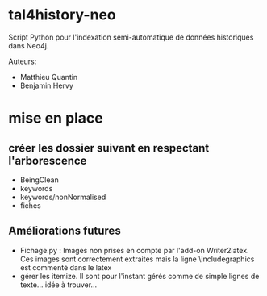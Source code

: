 # tal4history-neo
Script Python pour l'indexation semi-automatique de données historiques dans Neo4j.

Auteurs:
- Matthieu Quantin
- Benjamin Hervy

# mise en place
## créer les dossier suivant en respectant l'arborescence
- BeingClean
- keywords
- keywords/nonNormalised
- fiches

## Améliorations futures

* Fichage.py : Images non prises en compte par l'add-on Writer2latex. Ces images sont correctement extraites mais la ligne \includegraphics est commenté dans le latex
* gérer les itemize. Il sont pour l'instant gérés comme de simple lignes de texte... idée à trouver... 
